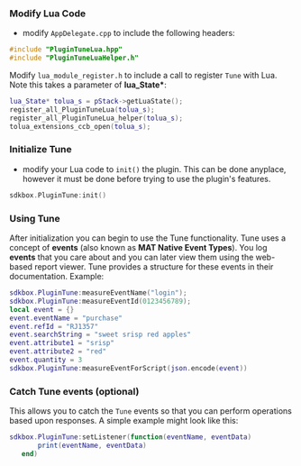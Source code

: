 ### Modify Lua Code
* modify `AppDelegate.cpp` to include the following headers:
```cpp
#include "PluginTuneLua.hpp"
#include "PluginTuneLuaHelper.h"
```

Modify `lua_module_register.h` to include a call to register `Tune` with Lua. Note this takes a parameter of __lua_State*__:
```lua
lua_State* tolua_s = pStack->getLuaState();
register_all_PluginTuneLua(tolua_s);
register_all_PluginTuneLua_helper(tolua_s);
tolua_extensions_ccb_open(tolua_s);
```

### Initialize Tune
* modify your Lua code to `init()` the plugin. This can be done anyplace, however it must be done before trying to use the plugin's features.
```cpp
sdkbox.PluginTune:init()
```

### Using Tune
After initialization you can begin to use the Tune functionality. Tune uses a concept of __events__ (also known as __MAT Native Event Types__). You log __events__ that you care about and you can later view them using the web-based report viewer. Tune provides a structure for these events in their documentation. Example:
```lua
sdkbox.PluginTune:measureEventName("login");
sdkbox.PluginTune:measureEventId(0123456789);
local event = {}
event.eventName = "purchase"
event.refId = "RJ1357"
event.searchString = "sweet srisp red apples"
event.attribute1 = "srisp"
event.attribute2 = "red"
event.quantity = 3
sdkbox.PluginTune:measureEventForScript(json.encode(event))
```

### Catch Tune events (optional)
This allows you to catch the `Tune` events so that you can perform operations based upon responses. A simple example might look like this:
```lua
sdkbox.PluginTune:setListener(function(eventName, eventData)
       print(eventName, eventData)
   end)
```
